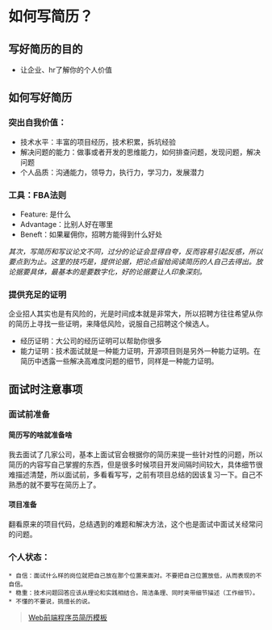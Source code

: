 # 如何写简历？

## 写好简历的目的
  * 让企业、hr了解你的个人价值

## 如何写好简历
### 突出自我价值：
  * 技术水平：丰富的项目经历，技术积累，拆坑经验
  * 解决问题的能力：做事或者开发的思维能力，如何排查问题，发现问题，解决问题
  * 个人品质：沟通能力，领导力，执行力，学习力，发展潜力
  
### 工具：FBA法则
  * Feature: 是什么
  * Advantage：比别人好在哪里
  * Beneft：如果雇佣你，招聘方能得到什么好处
  
  *其次，写简历和写议论文不同，过分的论证会显得自夸，反而容易引起反感，所以要点到为止。这里的技巧是，提供论据，把论点留给阅读简历的人自己去得出。放论据要具体，最基本的是要数字化，好的论据要让人印象深刻。* 

### 提供充足的证明
企业招人其实也是有风险的，光是时间成本就是非常大，所以招聘方往往希望从你的简历上寻找一些证明，来降低风险，说服自己招聘这个候选人。

* 经历证明：大公司的经历证明可以帮助你很多
* 能力证明：技术面试就是一种能力证明，开源项目则是另外一种能力证明。在简历中透露一些解决高难度问题的细节，同样是一种能力证明。

## 面试时注意事项
### 面试前准备
#### 简历写的啥就准备啥
我去面试了几家公司，基本上面试官会根据你的简历来提一些针对性的问题，所以简历的内容写自己掌握的东西，但是很多时候项目开发间隔时间较大，具体细节很难描述清楚，所以面试前，多看看写写，之前有项目总结的因该复习一下。自己不熟悉的就不要写在简历上了。
#### 项目准备
翻看原来的项目代码，总结遇到的难题和解决方法，这个也是面试中面试关经常问的问题。

### 个人状态：
    * 自信：面试什么样的岗位就把自己放在那个位置来面对。不要把自己位置放低，从而表现的不自信。
    * 稳重：技术问题回答应该从理论和实践相结合。简洁条理、同时夹带细节描述（工作细节）。
    * 不懂的不要说，挑擅长的说。
  
> [Web前端程序员简历模板](https://github.com/geekcompany/ResumeSample/blob/master/web.md)